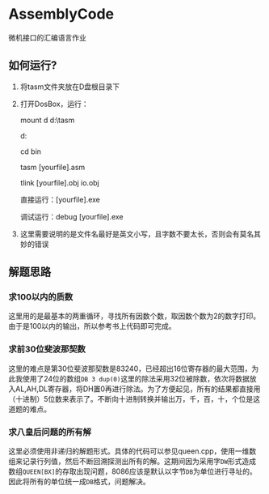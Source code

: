 # AssemblyCode
微机接口的汇编语言作业

## 如何运行?

1. 将tasm文件夹放在D盘根目录下
2. 打开DosBox，运行：
    
    mount d d:\tasm

	d:

	cd bin

	tasm [yourfile].asm

	tlink [yourfile].obj io.obj

	直接运行：[yourfile].exe

	调试运行：debug [yourfile].exe

3. 这里需要说明的是文件名最好是英文小写，且字数不要太长，否则会有莫名其妙的错误

## 解题思路

### 求100以内的质数

这里用的是最基本的两重循环，寻找所有因数个数，取因数个数为2的数字打印。由于是100以内的输出，所以参考书上代码即可完成。


### 求前30位斐波那契数

这里的难点是第30位斐波那契数是83240，已经超出16位寄存器的最大范围，为此我使用了24位的数组`DB 3 dup(0)`这里的除法采用32位被除数，依次将数据放入AL,AH,DL寄存器，将DH置0再进行除法。为了方便起见，所有的结果都直接用（十进制）5位数来表示了。不断向十进制转换并输出万，千，百，十，个位是这道题的难点。


### 求八皇后问题的所有解

这里必须使用非递归的解题形式。具体的代码可以参见queen.cpp，使用一维数组来记录行列值，然后不断回溯探测出所有的解。这期间因为采用字`DW`形式造成数组`QUEEN[BX]`的存取出现问题，8086应该是默认以字节`DB`为单位进行寻址的。因此将所有的单位统一成`DB`格式，问题解决。